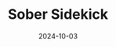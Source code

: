 ---  
layout: startup_page  
title: "Sober Sidekick"  
id: "sobersidekick.com"  
permalink: "/sobersidekicksobersidekick.com10032024/"  
website: "https://www.sobersidekick.com/"  
funding_round: "Seed"  
funding_amount: "$2.8M"  
investors: "HealthX Ventures, Nina Capital, Ikigai Growth Partners, 46 Ventures, The Venture Center, High Street Equity Partners, Suncoast Ventures, angel investors"  
about: "Sober Sidekick is a digital health app designed to support individuals on their recovery journey from addiction. The app fosters a supportive community and provides resources to help users manage their recovery, aiming to reduce relapse rates and improve outcomes. It has already reached nearly 500,000 downloads and is rapidly growing."  
markets: "Healthtech, Information Technology & Services, Health Care, Software"  
hq: "Bentonville, Arkansas, United States"  
founded_year: "2019"  
linkedin: "https://www.linkedin.com/company/sober-sidekick-empathy-healthtech"  
twitter: "https://twitter.com/sobersidekick1"  
instagram: ""  
facebook: "https://www.facebook.com/SoberSideKick/"  
crunchbase: "https://www.crunchbase.com/organization/sober-sidekick"  
pitchbook: "https://pitchbook.com/profiles/company/481224-34"  

date_display: "03-Oct-2024"  
date: "2024-10-03"

# SEO Optimization  
meta_title: "Sober Sidekick - Seed Funding ($2.8M)"  
meta_description: "Sober Sidekick, Sober Sidekick is a digital health app designed to support individuals on their recovery journey from addiction. The app fosters a supportive communit..."  
meta_keywords: "Sober Sidekick, Healthtech, Information Technology & Services, Health Care, Software, Seed funding"  
canonical_url: "https://startup.projectstartups.com/sobersidekicksobersidekick.com10032024/"  
---